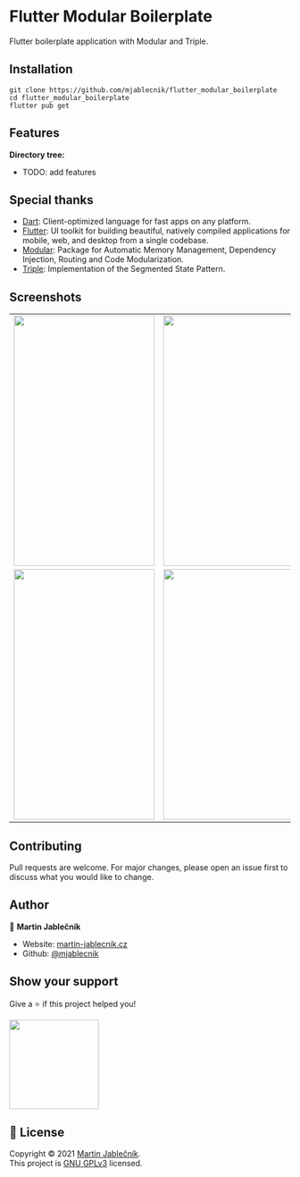 # Flutter Modular Boilerplate
Flutter boilerplate application with Modular and Triple.


## Installation

  ```
  git clone https://github.com/mjablecnik/flutter_modular_boilerplate
  cd flutter_modular_boilerplate
  flutter pub get
  ```
  
## Features
 **Directory tree:**
 - TODO: add features



## Special thanks

 - [Dart](https://dart.dev/): Client-optimized language for fast apps on any platform.
 - [Flutter](https://flutter.dev/): UI toolkit for building beautiful, natively compiled applications for mobile, web, and desktop from a single codebase.
 - [Modular](https://pub.dev/packages/flutter_modular): Package for Automatic Memory Management, Dependency Injection, Routing and Code Modularization.
 - [Triple](https://pub.dev/packages/flutter_triple): Implementation of the Segmented State Pattern.


## Screenshots
<table>
 <tr><td>
   <img src="screenshots/Screenshot_1625468812.png" width="252" height="448">
 </td><td>
   <img src="screenshots/Screenshot_1625468932.png" width="252" height="448">
 </td><td>
   <img src="screenshots/Screenshot_1625468788.png" width="252" height="448">
 </td></tr>
 <tr><td>
   <img src="screenshots/Screenshot_1625479438.png" width="252" height="448">
 </td><td>
   <img src="screenshots/Screenshot_1625478498.png" width="252" height="448">
 </td><td>
   <img src="screenshots/Screenshot_1625478498.png" width="252" height="448">
 </td></tr>
</table>


## Contributing
Pull requests are welcome. For major changes, please open an issue first to discuss what you would like to change.


## Author

👤 **Martin Jablečník**

* Website: [martin-jablecnik.cz](https://www.martin-jablecnik.cz)
* Github: [@mjablecnik](https://github.com/mjablecnik)


## Show your support

Give a ⭐️ if this project helped you!

<a href="https://www.patreon.com/mjablecnik">
  <img src="https://c5.patreon.com/external/logo/become_a_patron_button@2x.png" width="160">
</a>


## 📝 License

Copyright © 2021 [Martin Jablečník](https://github.com/mjablecnik).<br />
This project is [GNU GPLv3](https://choosealicense.com/licenses/gpl-3.0/) licensed.



